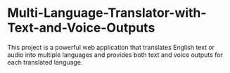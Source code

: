 # Multi-Language-Translator-with-Text-and-Voice-Outputs
This project is a powerful web application that translates English text or audio into multiple languages and provides both text and voice outputs for each translated language.
